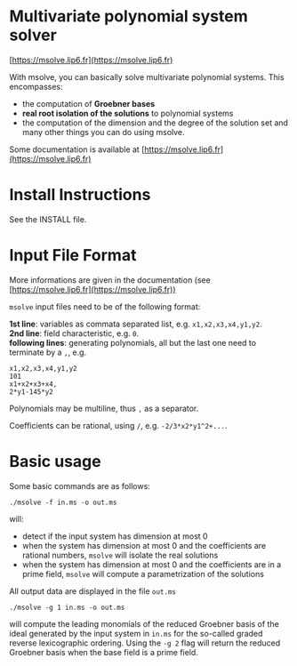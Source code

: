 # Multivariate polynomial system solver 

[https://msolve.lip6.fr](https://msolve.lip6.fr)

With msolve, you can basically solve multivariate polynomial systems. 
This encompasses: 
* the computation of **Groebner bases** 
* **real root isolation of the solutions** to polynomial systems
* the computation of the dimension and the degree of the solution set
and many other things you can do using msolve.

Some documentation is available at 
[https://msolve.lip6.fr](https://msolve.lip6.fr)

# Install Instructions

See the INSTALL file.

# Input File Format

More informations are given in the documentation (see [https://msolve.lip6.fr](https://msolve.lip6.fr))

`msolve` input files need to be of the following format:

**1st line**: variables as commata separated list, e.g. `x1,x2,x3,x4,y1,y2`.<br/>
**2nd line**: field characteristic, e.g. `0`.<br/>
**following lines**: generating polynomials, all but the last one need
to terminate by a `,`, e.g.
```
x1,x2,x3,x4,y1,y2
101
x1+x2+x3+x4,
2*y1-145*y2
```
Polynomials may be multiline, thus `,` as a separator.

Coefficients can be rational, using `/`, e.g. `-2/3*x2*y1^2+...`.

# Basic usage

Some basic commands are as follows:

```
./msolve -f in.ms -o out.ms
```
will:
- detect if the input system has dimension at most 0
- when the system has dimension at most 0 and the coefficients are rational 
numbers, `msolve` will isolate the real solutions
- when the system has dimension at most 0 and the coefficients are in a prime field, 
`msolve` will compute a parametrization of the solutions 

All output data are displayed in the file `out.ms`

```
./msolve -g 1 in.ms -o out.ms
```
will compute the leading monomials of the reduced Groebner basis of the ideal 
generated by the input system in `in.ms` for the so-called graded reverse lexicographic ordering. 
Using the `-g 2` flag will return the reduced Groebner basis when the base field is a prime field.
 
